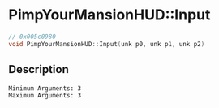 # PimpYourMansionHUD::Input
```c
// 0x005c0980
void PimpYourMansionHUD::Input(unk p0, unk p1, unk p2)
```
## Description
```
Minimum Arguments: 3
Maximum Arguments: 3
```
